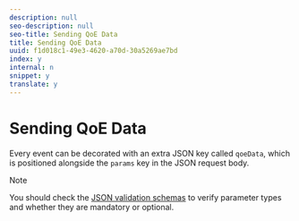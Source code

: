 ```yaml
---
description: null
seo-description: null
seo-title: Sending QoE Data
title: Sending QoE Data
uuid: f1d018c1-49e3-4620-a70d-30a5269ae7bd
index: y
internal: n
snippet: y
translate: y
---
```


# Sending QoE Data

<a id="section_ggt_yvd_mcb"></a>

Every event can be decorated with an extra JSON key called `qoeData`, which is positioned alongside the `params` key in the JSON request body.

>[!NOTE]
>
>You should check the [JSON validation schemas](#concept_rlq_nqp_qbb/section_cpy_3xc_mcb) to verify parameter types and whether they are mandatory or optional.

<!-- Add example here, either provided by the dev team, or the reference player, or from the sample Yahoo player -->

